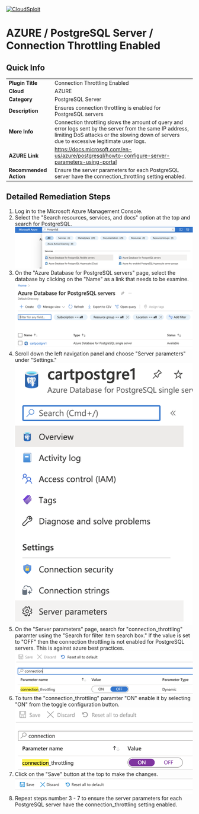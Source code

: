 [![CloudSploit](https://cloudsploit.com/img/logo-new-big-text-100.png "CloudSploit")](https://cloudsploit.com)

# AZURE / PostgreSQL Server / Connection Throttling Enabled

## Quick Info

| | |
|-|-|
| **Plugin Title** | Connection Throttling Enabled |
| **Cloud** | AZURE |
| **Category** | PostgreSQL Server |
| **Description** | Ensures connection throttling is enabled for PostgreSQL servers |
| **More Info** | Connection throttling slows the amount of query and error logs sent by the server from the same IP address, limiting DoS attacks or the slowing down of servers due to excessive legitimate user logs. |
| **AZURE Link** | https://docs.microsoft.com/en-us/azure/postgresql/howto-configure-server-parameters-using-portal |
| **Recommended Action** | Ensure the server parameters for each PostgreSQL server have the connection_throttling setting enabled. |

## Detailed Remediation Steps

1. Log in to the Microsoft Azure Management Console.
2. Select the "Search resources, services, and docs" option at the top and search for PostgreSQL. </br> <img src="/resources/azure/postgresqlserver/connection-throttling-enabled/step2.png"/>
3. On the "Azure Database for PostgreSQL servers" page, select the database by clicking on the "Name" as a link that needs to be examine.</br> <img src="/resources/azure/postgresqlserver/connection-throttling-enabled/step3.png"/>
4. Scroll down the left navigation panel and choose "Server parameters" under "Settings."</br> <img src="/resources/azure/postgresqlserver/connection-throttling-enabled/step4.png"/>
5. On the "Server parameters" page, search for "connection_throttling" paramter using the "Search for filter item search box." If the value is set to "OFF" then the connection throttling is not enabled for PostgreSQL servers. This is against azure best practices.</br> <img src="/resources/azure/postgresqlserver/connection-throttling-enabled/step5.png"/>
6. To turn the "connection_throttling" paramter "ON" enable it by selecting "ON" from the toggle configuration button.</br> <img src="/resources/azure/postgresqlserver/connection-throttling-enabled/step6.png"/>
7. Click on the "Save" button at the top to make the changes.</br> <img src="/resources/azure/postgresqlserver/connection-throttling-enabled/step7.png"/>
8. Repeat steps number 3 - 7 to ensure the server parameters for each PostgreSQL server have the connection_throttling setting enabled.</br>
